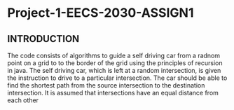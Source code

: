# Project-1-EECS-2030-ASSIGN1
INTRODUCTION
------------

The code consists of algorithms to guide a self driving car from a radnom point on a grid to to the border of the grid using the principles of recursion in java.
The self driving car, which is left at a random intersection, is given the instruction to drive to a particular intersection. The car should be able to find the shortest path from the source intersection to the destination intersection. 
It is assumed that intersections have an equal distance from each other
